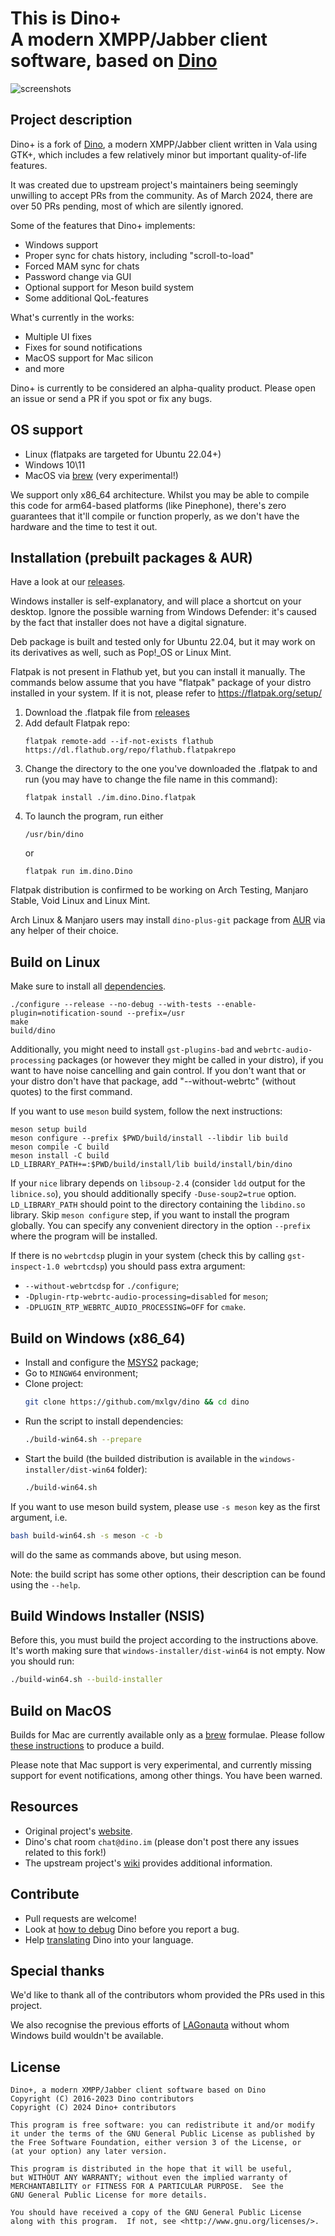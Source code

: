 This is Dino+<br />
A modern XMPP/Jabber client software, based on [Dino](https://github.com/dino/dino/)
=======

![screenshots](dino_plus.png)

Project description
------------
Dino+ is a fork of [Dino](https://github.com/dino/dino), a modern XMPP/Jabber client written in Vala using GTK+, which includes a few relatively minor but important quality-of-life features. 

It was created due to upstream project's maintainers being seemingly unwilling to accept PRs from the community. As of March 2024, there are over 50 PRs pending, most of which are silently ignored.

Some of the features that Dino+ implements:

* Windows support
* Proper sync for chats history, including "scroll-to-load"
* Forced MAM sync for chats
* Password change via GUI
* Optional support for Meson build system
* Some additional QoL-features

What's currently in the works:

* Multiple UI fixes
* Fixes for sound notifications
* MacOS support for Mac silicon
* and more

Dino+ is currently to be considered an alpha-quality product. Please open an issue or send a PR if you spot or fix any bugs.

OS support
------------
* Linux (flatpaks are targeted for Ubuntu 22.04+)
* Windows 10\11
* MacOS via [brew](https://brew.sh/) (very experimental!)

We support only x86_64 architecture. Whilst you may be able to compile this code for arm64-based platforms (like Pinephone), there's zero guarantees that it'll compile or function properly, as we don't have the hardware and the time to test it out.

Installation (prebuilt packages & AUR)
------------
Have a look at our [releases](https://github.com/mxlgv/dino/releases).

Windows installer is self-explanatory, and will place a shortcut on your desktop. Ignore the possible warning from Windows Defender: it's caused by the fact that installer does not have a digital signature.

Deb package is built and tested only for Ubuntu 22.04, but it may work on its derivatives as well, such as Pop!_OS or Linux Mint.

Flatpak is not present in Flathub yet, but you can install it manually. The commands below assume that you have "flatpak" package of your distro installed in your system. If it is not, please refer to https://flatpak.org/setup/

1) Download the .flatpak file from [releases](https://github.com/mxlgv/dino/releases)
2) Add default Flatpak repo:
    ```
    flatpak remote-add --if-not-exists flathub https://dl.flathub.org/repo/flathub.flatpakrepo
    ```
3) Change the directory to the one you've downloaded the .flatpak to and run (you may have to change the file name in this command):
    ```
    flatpak install ./im.dino.Dino.flatpak
    ```
4) To launch the program, run either
    ```
    /usr/bin/dino
    ```
    or
    ```
    flatpak run im.dino.Dino
    ```

Flatpak distribution is confirmed to be working on Arch Testing, Manjaro Stable, Void Linux and Linux Mint.

Arch Linux & Manjaro users may install `dino-plus-git` package from [AUR](https://aur.archlinux.org/packages/dino-plus-git) via any helper of their choice.

Build on Linux
-----
Make sure to install all [dependencies](https://github.com/dino/dino/wiki/Build#dependencies).

    ./configure --release --no-debug --with-tests --enable-plugin=notification-sound --prefix=/usr
    make
    build/dino

Additionally, you might need to install `gst-plugins-bad` and `webrtc-audio-processing` packages (or however they might be called in your distro), if you want to have noise cancelling and gain control. If you don't want that or your distro don't have that package, add "--without-webrtc" (without quotes) to the first command.

If you want to use `meson` build system, follow the next instructions:

    meson setup build
    meson configure --prefix $PWD/build/install --libdir lib build
    meson compile -C build
    meson install -C build
    LD_LIBRARY_PATH+=:$PWD/build/install/lib build/install/bin/dino

If your `nice` library depends on `libsoup-2.4` (consider `ldd` output for the `libnice.so`), you should additionally specify `-Duse-soup2=true` option.
`LD_LIBRARY_PATH` should point to the directory containing the `libdino.so` library.
Skip `meson configure` step, if you want to install the program globally.
You can specify any convenient directory in the option `--prefix` where the program will be installed.

If there is no `webrtcdsp` plugin in your system (check this by calling `gst-inspect-1.0 webrtcdsp`) you should pass extra argument:

* `--without-webrtcdsp` for `./configure`;
* `-Dplugin-rtp-webrtc-audio-processing=disabled` for `meson`;
* `-DPLUGIN_RTP_WEBRTC_AUDIO_PROCESSING=OFF` for `cmake`.

Build on Windows (x86_64)
------------
- Install and configure the [MSYS2](https://www.msys2.org/) package;
- Go to `MINGW64` environment;
- Clone project:
    ```sh
    git clone https://github.com/mxlgv/dino && cd dino
    ```
- Run the script to install dependencies:
    ```sh
    ./build-win64.sh --prepare
    ```
- Start the build (the builded distribution is available in the `windows-installer/dist-win64` folder):
    ```sh
    ./build-win64.sh
    ```
If you want to use meson build system, please use `-s meson` key as the first argument, i.e.
   ```sh
   bash build-win64.sh -s meson -c -b
   ```
will do the same as commands above, but using meson.

Note: the build script has some other options, their description can be found using the `--help`.

Build Windows Installer (NSIS)
------------
Before this, you must build the project according to the instructions above. It's worth making sure that `windows-installer/dist-win64` is not empty.
Now you should run:
```sh
./build-win64.sh --build-installer
```

Build on MacOS
------------
Builds for Mac are currently available only as a [brew](https://brew.sh/) formulae. Please follow [these instructions](https://github.com/mxlgv/dino/blob/master/BUILD_MACOS.md) to produce a build.

Please note that Mac support is very experimental, and currently missing support for event notifications, among other things. You have been warned.

Resources
---------
- Original project's [website](https://dino.im).
- Dino's chat room `chat@dino.im` (please don't post there any issues related to this fork!)
- The upstream project's [wiki](https://github.com/dino/dino/wiki) provides additional information.

Contribute
----------
- Pull requests are welcome!
- Look at [how to debug](https://github.com/dino/dino/wiki/Debugging) Dino before you report a bug.
- Help [translating](https://github.com/dino/dino/wiki/Translations) Dino into your language.

Special thanks
----------
We'd like to thank all of the contributors whom provided the PRs used in this project.

We also recognise the previous efforts of [LAGonauta](https://github.com/LAGonauta) without whom Windows build wouldn't be available.

License
-------
    Dino+, a modern XMPP/Jabber client software based on Dino
    Copyright (C) 2016-2023 Dino contributors
    Copyright (C) 2024 Dino+ contributors

    This program is free software: you can redistribute it and/or modify
    it under the terms of the GNU General Public License as published by
    the Free Software Foundation, either version 3 of the License, or
    (at your option) any later version.

    This program is distributed in the hope that it will be useful,
    but WITHOUT ANY WARRANTY; without even the implied warranty of
    MERCHANTABILITY or FITNESS FOR A PARTICULAR PURPOSE.  See the
    GNU General Public License for more details.

    You should have received a copy of the GNU General Public License
    along with this program.  If not, see <http://www.gnu.org/licenses/>.
